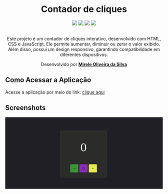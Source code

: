 <div align="center">
  <h1>Contador de cliques</h1>
    <img src="http://img.shields.io/static/v1?label=JavaScript&message=ESC6&color=yellow&style=for-the-badge&logo=JavaScript"/>
    <img src="http://img.shields.io/static/v1?label=CSS3&message=3&color=yellow&style=for-the-badge&logo=CSS3"/>
    <img src="http://img.shields.io/static/v1?label=HTML5&message=5&color=yellow&style=for-the-badge&logo=HTML5"/>
    <img src="http://img.shields.io/static/v1?label=LICENSE-MIT&message=License&color=yellow&style=for-the-badge&logo=LICENSE-MIT"/> 
    <br>
    <br>
<p>Este projeto é um contador de cliques interativo, desenvolvido com HTML, CSS e JavaScript. Ele permite aumentar, diminuir ou zerar o valor exibido. Além disso, possui um design responsivo, garantindo compatibilidade em diferentes dispositivos.</p>

  <p>Desenvolvido por <a target="_blank" rel="external" href="https://github.com/MegMinnie/"><strong>Mirele Oliveira da Silva</strong></a><p>
 </p></p>
 </div>

<div align="left">
  
  ## Como Acessar a Aplicação
<p>Acesse a aplicação por meio do link: <a href="https://megminnie.github.io/Contador-de-Cliques/
"_blank">clique aqui</a></p>

## Screenshots
![contador ](assets/cont.png)
</div>
